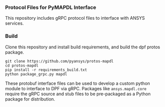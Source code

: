 ### Protocol Files for PyMAPDL Interface

This repository includes gRPC protocol files to interface with ANSYS
services.

### Build

Clone this repository and install build requirements, and build the
dpf protos package.

```
git clone https://github.com/pyansys/protos-mapdl
cd protos-mapdl
pip install -r requirements_build.txt
python package_grpc.py mapdl
```

These protobuf interface files can be used to develop a custom python
module to interface to DPF via gRPC.  Packages like `ansys.mapdl.core`
require the gRPC source and stub files to be pre-packaged as a Python
package for distribution.
